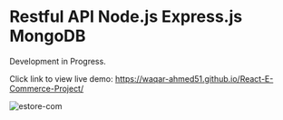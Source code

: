 # Restful API Node.js Express.js MongoDB
 
 Development in Progress. 
 
 
 Click link to view live demo: https://waqar-ahmed51.github.io/React-E-Commerce-Project/


![estore-com](https://user-images.githubusercontent.com/54082156/180027901-a97e8a99-0aa2-4e71-b8e7-12e63e63a858.png)

